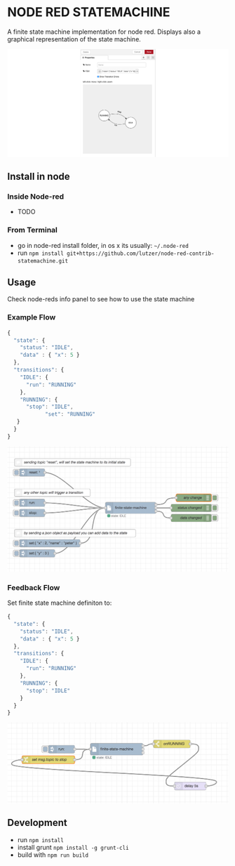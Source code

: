 # NODE RED STATEMACHINE

A finite state machine implementation for node red. Displays also a graphical representation of the state machine.

![node-settings](images/node-settings.png)

## Install in node

### Inside Node-red

* TODO

### From Terminal

* go in node-red install folder, in os x its usually: `~/.node-red`
* run `npm install git+https://github.com/lutzer/node-red-contrib-statemachine.git`

## Usage

Check node-reds info panel to see how to use the state machine

### Example Flow

```javascript
{
  "state": {
    "status": "IDLE",
    "data" : { "x": 5 }
  },
  "transitions": {
    "IDLE": {
      "run": "RUNNING"
    },
    "RUNNING": {
      "stop": "IDLE",
			"set": "RUNNING"
​   }
  }
}
```

![flow](images/flow.png)



### Feedback Flow

Set finite state machine definiton to:

```javascript
{
  "state": {
    "status": "IDLE",
    "data" : { "x": 5 }
  },
  "transitions": {
    "IDLE": {
      "run": "RUNNING"
    },
    "RUNNING": {
      "stop": "IDLE"
    }
  }
}
```

![flow-feedback](images/flow-feedback.png)

## Development

* run `npm install`
* install grunt `npm install -g grunt-cli`
* build with `npm run build`
